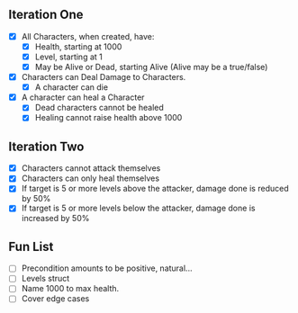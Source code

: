 ﻿## Iteration One
- [X] All Characters, when created, have:
  - [X] Health, starting at 1000
  - [X] Level, starting at 1
  - [X] May be Alive or Dead, starting Alive (Alive may be a true/false)
- [X] Characters can Deal Damage to Characters.
  - [X] A character can die
- [X] A character can heal a Character
    - [X] Dead characters cannot be healed
    - [X] Healing cannot raise health above 1000

## Iteration Two
- [X] Characters cannot attack themselves
- [X] Characters can only heal themselves
- [X] If target is 5 or more levels above the attacker, damage done is reduced by 50%
- [X] If target is 5 or more levels below the attacker, damage done is increased by 50%

## Fun List
- [ ] Precondition amounts to be positive, natural...
- [ ] Levels struct
- [ ] Name 1000 to max health.
- [ ] Cover edge cases